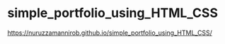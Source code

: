 ﻿# simple_portfolio_using_HTML_CSS
https://nuruzzamannirob.github.io/simple_portfolio_using_HTML_CSS/
